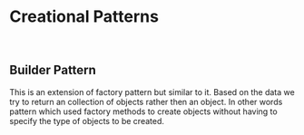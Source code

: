 <h1>Creational Patterns</h1>
</br>
</hr>
<h2>Builder Pattern</h2>
<p>This is an extension of factory pattern but similar to it. Based on the data we try to return an collection of objects rather then an object. In other words pattern which used factory methods to create objects without having to specify the type of objects to be created.</p>
